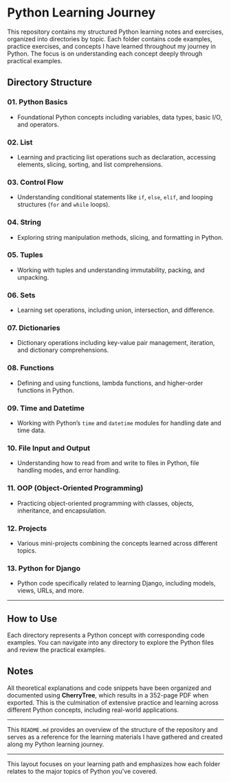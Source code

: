 # Python Learning Journey

This repository contains my structured Python learning notes and exercises, organized into directories by topic. Each folder contains code examples, practice exercises, and concepts I have learned throughout my journey in Python. The focus is on understanding each concept deeply through practical examples.

## Directory Structure

### 01. Python Basics
- Foundational Python concepts including variables, data types, basic I/O, and operators.

### 02. List
- Learning and practicing list operations such as declaration, accessing elements, slicing, sorting, and list comprehensions.

### 03. Control Flow
- Understanding conditional statements like `if`, `else`, `elif`, and looping structures (`for` and `while` loops).

### 04. String
- Exploring string manipulation methods, slicing, and formatting in Python.

### 05. Tuples
- Working with tuples and understanding immutability, packing, and unpacking.

### 06. Sets
- Learning set operations, including union, intersection, and difference.

### 07. Dictionaries
- Dictionary operations including key-value pair management, iteration, and dictionary comprehensions.

### 08. Functions
- Defining and using functions, lambda functions, and higher-order functions in Python.

### 09. Time and Datetime
- Working with Python’s `time` and `datetime` modules for handling date and time data.

### 10. File Input and Output
- Understanding how to read from and write to files in Python, file handling modes, and error handling.

### 11. OOP (Object-Oriented Programming)
- Practicing object-oriented programming with classes, objects, inheritance, and encapsulation.

### 12. Projects
- Various mini-projects combining the concepts learned across different topics.

### 13. Python for Django
- Python code specifically related to learning Django, including models, views, URLs, and more.

---

## How to Use

Each directory represents a Python concept with corresponding code examples. You can navigate into any directory to explore the Python files and review the practical examples.

## Notes

All theoretical explanations and code snippets have been organized and documented using **CherryTree**, which results in a 352-page PDF when exported. This is the culmination of extensive practice and learning across different Python concepts, including real-world applications.

---

This `README.md` provides an overview of the structure of the repository and serves as a reference for the learning materials I have gathered and created along my Python learning journey.

---

This layout focuses on your learning path and emphasizes how each folder relates to the major topics of Python you've covered.
